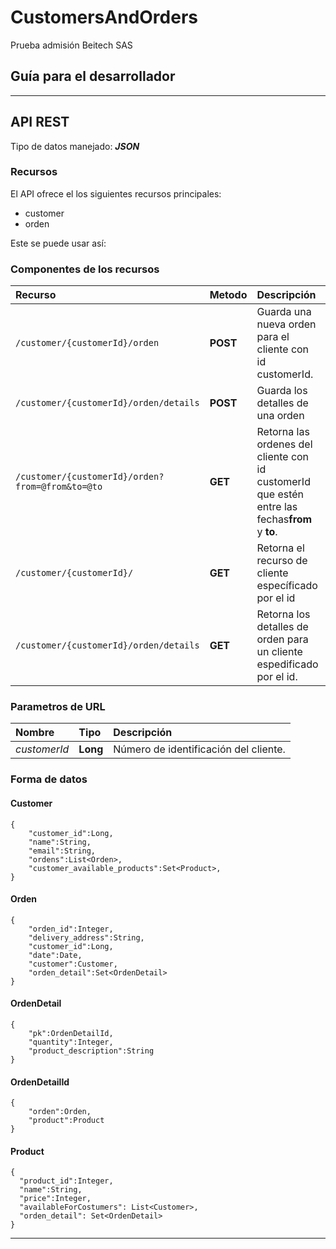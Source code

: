 # CustomersAndOrders
Prueba admisión Beitech SAS

## Guía para el desarrollador
___

## API REST

Tipo de datos manejado:  ***JSON***

### Recursos

El API ofrece el los siguientes recursos principales:

- customer
- orden

Este se puede usar así:

### Componentes de los recursos

| Recurso | Metodo | Descripción | Parametro | Retorno |
| :------ | :----- | :---------- | :-------- | :------ |
| `/customer/{customerId}/orden` | **POST** | Guarda una nueva orden para el cliente con id customerId. | | **Orden** |
| `/customer/{customerId}/orden/details` | **POST** | Guarda los detalles de una orden | **Long** customerId | **List**<**OrdenDetail**> |
| `/customer/{customerId}/orden?from=@from&to=@to` | **GET** | Retorna las ordenes del cliente con id customerId que estén entre las fechas**from** y **to**. | **Long** customerId, '@from' **Date ('dd/MM/yyyy')**, '@to' **Date ('dd/MM/yyyy')** | **List**<**Orden**> |
| `/customer/{customerId}/` | **GET** | Retorna el recurso de cliente específicado por el id| **Long** | **Customer** |
| `/customer/{customerId}/orden/details` | **GET** | Retorna los detalles de orden para un cliente espedificado por el id. | **Long** | **List**<**OrdenDetail**> |


### Parametros de URL

| Nombre | Tipo | Descripción |
| :----- | :--- | :---------- |
| *customerId* | **Long**| Número de identificación del cliente. |

### Forma de datos

#### Customer

	{	
		"customer_id":Long,
		"name":String,
		"email":String,
		"ordens":List<Orden>,
		"customer_available_products":Set<Product>,
	}

#### Orden
  
  	{
		"orden_id":Integer,
		"delivery_address":String,
		"customer_id":Long,
		"date":Date,
		"customer":Customer,
		"orden_detail":Set<OrdenDetail>
  	}

#### OrdenDetail

	{
		"pk":OrdenDetailId,
		"quantity":Integer,
		"product_description":String
	}

#### OrdenDetailId

  	{
		"orden":Orden,
		"product":Product
  	}
    
#### Product

    {
      "product_id":Integer,
      "name":String,
      "price":Integer,
      "availableForCostumers": List<Customer>,
      "orden_detail": Set<OrdenDetail>
    }

_______
